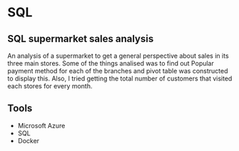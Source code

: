 # SQL

## SQL supermarket sales analysis
<p> An analysis of a supermarket to get a general perspective about sales in its three main stores. Some of the things analised was to find out 
Popular payment method for each of the branches and pivot table was constructed to display this. Also, I tried getting the total number of customers that
visited each stores for every month. </p>

## Tools
  * Microsoft Azure
  * SQL
  * Docker
